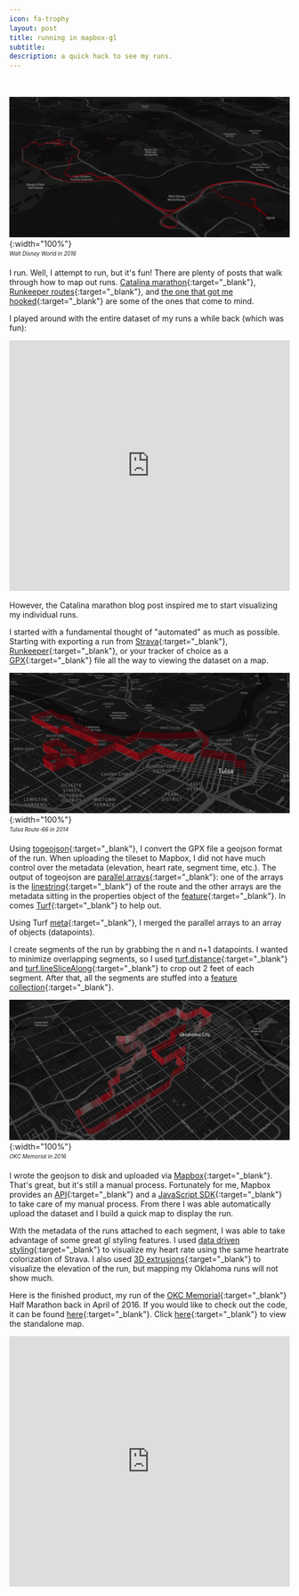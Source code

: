 ```yaml
---
icon: fa-trophy
layout: post
title: running in mapbox-gl
subtitle:
description: a quick hack to see my runs.
---
```


<br/><br/>
![okc2](/assets/img/run/disney.png){:width="100%"}<br/>
<sub><sup>*Walt Disney World in 2016*</sup></sub>

I run. Well, I attempt to run, but it's fun! There are plenty of posts that walk through how to map out runs. [Catalina marathon](https://www.mapbox.com/blog/run-the-catalina-eco-marathon-in-3d/){:target="_blank"}, [Runkeeper routes](https://www.mapbox.com/blog/runkeeper-routes){:target="_blank"}, and [the one that got me hooked](https://www.mapbox.com/blog/2012-08-28-running-maps/){:target="_blank"} are some of the ones that come to mind.

I played around with the entire dataset of my runs a while back (which was fun): 

<iframe width='100%' height='450px' frameBorder='0' src='https://api.mapbox.com/v4/jvrousseau.lgbcme65/zoompan,attribution,share.html?access_token=pk.eyJ1IjoianZyb3Vzc2VhdSIsImEiOiJYYUNlcVRZIn0.lp0867Jn5ynlj72kMwICSA#13/35.2017/-97.4476'></iframe>

However, the Catalina marathon blog post inspired me to start visualizing my individual runs. 

I started with a fundamental thought of "automated" as much as possible. Starting with exporting a run from [Strava](https://www.strava.com/){:target="_blank"}, [Runkeeper](https://runkeeper.com){:target="_blank"}, or your tracker of choice as a [GPX](http://www.topografix.com/gpx.asp){:target="_blank"} file all the way to viewing the dataset on a map.

![tulsa1](/assets/img/run/tulsa.png){:width="100%"}<br/>
<sub><sup>*Tulsa Route-66 in 2014*</sup></sub>

Using [togeojson](https://github.com/mapbox/togeojson){:target="_blank"}, I convert the GPX file a geojson format of the run. When uploading the tileset to Mapbox, I did not have much control over the metadata (elevation, heart rate, segment time, etc.). The output of togeojson are [parallel arrays](https://en.wikipedia.org/wiki/Parallel_array){:target="_blank"}: one of the arrays is the [linestring](http://geojson.org/geojson-spec.html#linestring){:target="_blank"} of the route and the other arrays are the metadata sitting in the properties object of the [feature](http://geojson.org/geojson-spec.html#feature-objects){:target="_blank"}. In comes [Turf](http://turfjs.org/){:target="_blank"} to help out.


Using Turf [meta](http://turfjs.org/docs.html#coordall){:target="_blank"}, I merged the parallel arrays to an array of objects (datapoints). 

I create segments of the run by grabbing the n and n+1 datapoints. I wanted to minimize overlapping segments, so I used [turf.distance](http://turfjs.org/docs.html#distance){:target="_blank"} and [turf.lineSliceAlong](http://turfjs.org/docs.html#lineslicealong){:target="_blank"} to crop out 2 feet of each segment. After that, all  the segments are stuffed into a [feature collection](http://geojson.org/geojson-spec.html#feature-collection-objects){:target="_blank"}.

![okc1](/assets/img/run/okc.png){:width="100%"}<br/>
<sub><sup>*OKC Memorial in 2016*</sup></sub>

I wrote the geojson to disk and uploaded via [Mapbox](https://www.mapbox.com/studio/){:target="_blank"}. That's great, but it's still a manual process. Fortunately for me, Mapbox provides an [API](https://www.mapbox.com/api-documentation/#uploads){:target="_blank"} and a [JavaScript SDK](https://github.com/mapbox/mapbox-sdk-js){:target="_blank"} to take care of my manual process. From there I was able automatically upload the dataset and I build a quick map to display the run. 

With the metadata of the runs attached to each segment, I was able to take advantage of some great gl styling features. I used [data driven styling](https://www.mapbox.com/blog/data-driven-styling/){:target="_blank"} to visualize my heart rate using the same heartrate colorization of Strava. I also used [3D extrusions](https://www.mapbox.com/mapbox-gl-style-spec/#layers-fill-extrusion){:target="_blank"} to visualize the elevation of the run, but mapping my Oklahoma runs will not show much.

Here is the finished product, my run of the [OKC Memorial](http://okcmarathon.com/){:target="_blank"} Half Marathon back in April of 2016. If you would like to check out the code, it can be found [here](https://github.com/jvrousseau/mapbox-gpx){:target="_blank"}. Click [here](http://rousseau.io/mapbox-gpx){:target="_blank"} to view the standalone map.

<iframe width='100%' height='450px' frameBorder='0' src='http://rousseau.io/mapbox-gpx'></iframe>



